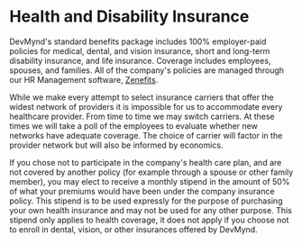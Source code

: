 # Health and Disability Insurance

DevMynd's standard benefits package includes 100% employer-paid policies for medical, dental, and vision insurance, short and long-term disability insurance, and life insurance.  Coverage includes employees, spouses, and families.  All of the company's policies are managed through our HR Management software, [Zenefits](https://www.zenefits.com/).

While we make every attempt to select insurance carriers that offer the widest network of providers it is impossible for us to accommodate every healthcare provider.  From time to time we may switch carriers.  At these times we will take a poll of the employees to evaluate whether new networks have adequate coverage.  The choice of carrier will factor in the provider network but will also be informed by economics.

If you chose not to participate in the company's health care plan, and are not covered by another policy (for example through a spouse or other family member), you may elect to receive a monthly stipend in the amount of 50% of what your premiums would have been under the company insurance policy.  This stipend is to be used expressly for the purpose of purchasing your own health insurance and may not be used for any other purpose.  This stipend only applies to health coverage, it does not apply if you choose not to enroll in dental, vision, or other insurances offered by DevMynd.

